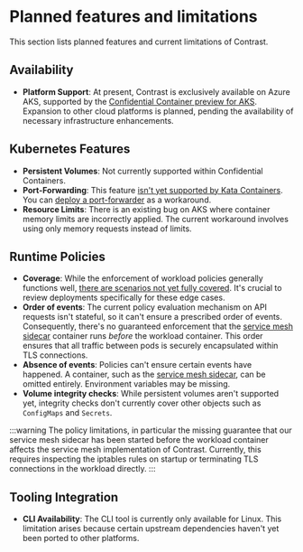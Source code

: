 # Planned features and limitations

This section lists planned features and current limitations of Contrast.

## Availability

- **Platform Support**: At present, Contrast is exclusively available on Azure AKS, supported by the [Confidential Container preview for AKS](https://learn.microsoft.com/en-us/azure/confidential-computing/confidential-containers-on-aks-preview). Expansion to other cloud platforms is planned, pending the availability of necessary infrastructure enhancements.

## Kubernetes Features

- **Persistent Volumes**: Not currently supported within Confidential Containers.
- **Port-Forwarding**: This feature [isn't yet supported by Kata Containers](https://github.com/kata-containers/kata-containers/issues/1693). You can [deploy a port-forwarder](https://docs.edgeless.systems/contrast/deployment#connect-to-the-contrast-coordinator) as a workaround.
- **Resource Limits**: There is an existing bug on AKS where container memory limits are incorrectly applied. The current workaround involves using only memory requests instead of limits.

## Runtime Policies

- **Coverage**: While the enforcement of workload policies generally functions well, [there are scenarios not yet fully covered](https://github.com/microsoft/kata-containers/releases/tag/3.2.0.azl0.genpolicy). It's crucial to review deployments specifically for these edge cases.
- **Order of events**: The current policy evaluation mechanism on API requests isn't stateful, so it can't ensure a prescribed order of events. Consequently, there's no guaranteed enforcement that the [service mesh sidecar](components/service-mesh.md) container runs *before* the workload container. This order ensures that all traffic between pods is securely encapsulated within TLS connections.
- **Absence of events**: Policies can't ensure certain events have happened. A container, such as the [service mesh sidecar](components/service-mesh.md), can be omitted entirely. Environment variables may be missing.
- **Volume integrity checks**: While persistent volumes aren't supported yet, integrity checks don't currently cover other objects such as `ConfigMaps` and `Secrets`.

:::warning
The policy limitations, in particular the missing guarantee that our service mesh sidecar has been started before the workload container affects the service mesh implementation of Contrast. Currently, this requires inspecting the iptables rules on startup or terminating TLS connections in the workload directly.
:::

## Tooling Integration

- **CLI Availability**: The CLI tool is currently only available for Linux. This limitation arises because certain upstream dependencies haven't yet been ported to other platforms.
